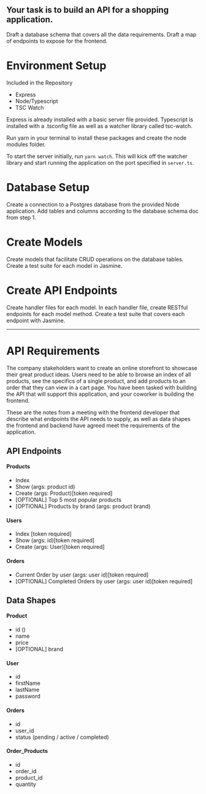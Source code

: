 ## Your task is to build an API for a shopping application.

Draft a database schema that covers all the data requirements.
Draft a map of endpoints to expose for the frontend.

# Environment Setup
Included in the Repository
- Express
- Node/Typescript
- TSC Watch

Express is already installed with a basic server file provided. Typescript is installed with a .tsconfig file as well as a watcher library called tsc-watch.

Run yarn in your terminal to install these packages and create the node modules folder.

To start the server initially, run `yarn watch`. This will kick off the watcher library and start running the application on the port specified in `server.ts`.


# Database Setup
Create a connection to a Postgres database from the provided Node application.
Add tables and columns according to the database schema doc from step 1.

# Create Models
Create models that facilitate CRUD operations on the database tables.
Create a test suite for each model in Jasmine.

# Create API Endpoints
Create handler files for each model.
In each handler file, create RESTful endpoints for each model method.
Create a test suite that covers each endpoint with Jasmine.


-------------------------

# API Requirements
The company stakeholders want to create an online storefront to showcase their great product ideas. Users need to be able to browse an index of all products, see the specifics of a single product, and add products to an order that they can view in a cart page. You have been tasked with building the API that will support this application, and your coworker is building the frontend.

These are the notes from a meeting with the frontend developer that describe what endpoints the API needs to supply, as well as data shapes the frontend and backend have agreed meet the requirements of the application.

## API Endpoints
#### Products
- Index
- Show (args: product id)
- Create (args: Product)[token required]
- [OPTIONAL] Top 5 most popular products
- [OPTIONAL] Products by brand (args: product brand)

#### Users
- Index [token required]
- Show (args: id)[token required]
- Create (args: User)[token required]

#### Orders
- Current Order by user (args: user id)[token required]
- [OPTIONAL] Completed Orders by user (args: user id)[token required]

## Data Shapes
#### Product
-  id ()
- name
- price
- [OPTIONAL] brand

#### User
- id
- firstName
- lastName
- password

#### Orders
- id
- user_id
- status (pending / active / completed)

#### Order_Products
- id
- order_id
- product_id
- quantity
